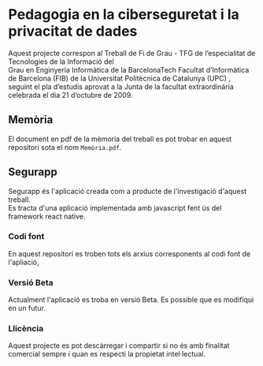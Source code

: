 # Pedagogia en la ciberseguretat i la privacitat de dades

Aquest projecte correspon al Treball de Fi de Grau - TFG de l’especialitat de Tecnologies de la Informació del  
Grau en Enginyeria Informàtica de la BarcelonaTech Facultat d’Informàtica de Barcelona (FIB) de la Universitat Politècnica de Catalunya (UPC)
, seguint el pla d’estudis aprovat a la Junta de la facultat extraordinària celebrada el dia 21 d’octubre de 2009.


## Memòria

El document en pdf de la mèmoria del treball es pot trobar en aquest repositori sota el nom ``Memòria.pdf``.


## Segurapp

Segurapp és l'aplicació creada com a producte de l'investigació d'aquest treball.  
Es tracta d'una aplicació implementada amb javascript fent ús del framework react native.

### Codi font

En aquest repositori es troben tots els arxius corresponents al codi font de l'apliació,

### Versió Beta

Actualment l'aplicació es troba en versió Beta. Es possible que es modifiqui en un futur.


### Llicència 

Aquest projecte es pot descàrregar i compartir si no és amb finalitat comercial sempre i quan es respecti la propietat intel·lectual.
